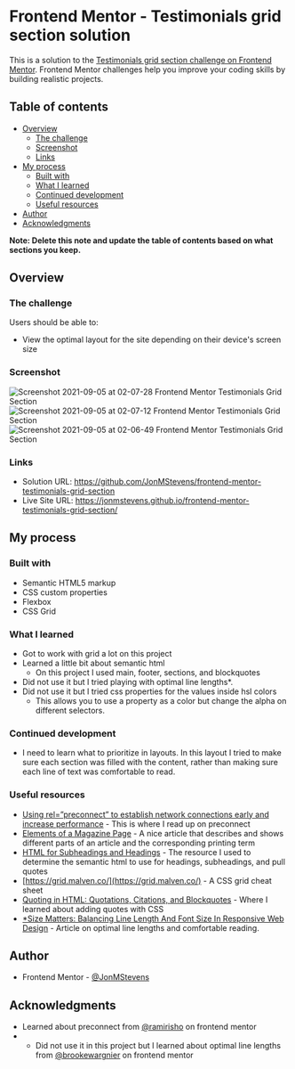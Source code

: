 # Frontend Mentor - Testimonials grid section solution

This is a solution to the [Testimonials grid section challenge on Frontend Mentor](https://www.frontendmentor.io/challenges/testimonials-grid-section-Nnw6J7Un7). Frontend Mentor challenges help you improve your coding skills by building realistic projects. 

## Table of contents

- [Overview](#overview)
  - [The challenge](#the-challenge)
  - [Screenshot](#screenshot)
  - [Links](#links)
- [My process](#my-process)
  - [Built with](#built-with)
  - [What I learned](#what-i-learned)
  - [Continued development](#continued-development)
  - [Useful resources](#useful-resources)
- [Author](#author)
- [Acknowledgments](#acknowledgments)

**Note: Delete this note and update the table of contents based on what sections you keep.**

## Overview

### The challenge

Users should be able to:

- View the optimal layout for the site depending on their device's screen size

### Screenshot

![Screenshot 2021-09-05 at 02-07-28 Frontend Mentor Testimonials Grid Section](https://user-images.githubusercontent.com/32622980/132117311-896472e2-bbbd-4c52-9353-ae76e2f5e2a7.png)
![Screenshot 2021-09-05 at 02-07-12 Frontend Mentor Testimonials Grid Section](https://user-images.githubusercontent.com/32622980/132117313-943b20a6-b82a-49c9-b621-44b7ec11707d.png)
![Screenshot 2021-09-05 at 02-06-49 Frontend Mentor Testimonials Grid Section](https://user-images.githubusercontent.com/32622980/132117314-b8bc177b-4403-4fbd-8eee-daebc0b916da.png)


### Links

- Solution URL: https://github.com/JonMStevens/frontend-mentor-testimonials-grid-section
- Live Site URL: https://jonmstevens.github.io/frontend-mentor-testimonials-grid-section/

## My process

### Built with

- Semantic HTML5 markup
- CSS custom properties
- Flexbox
- CSS Grid

### What I learned
- Got to work with grid a lot on this project
- Learned a little bit about semantic html
  - On this project I used main, footer, sections, and blockquotes
- Did not use it but I tried playing with optimal line lengths*.
- Did not use it but I tried css properties for the values inside hsl colors
  - This allows you to use a property as a color but change the alpha on different selectors.


### Continued development

- I need to learn what to prioritize in layouts. In this layout I tried to make sure each section was filled with the content, rather than making sure each line of text was comfortable to read.

### Useful resources

- [Using rel=”preconnect” to establish network connections early and increase performance](https://css-tricks.com/using-relpreconnect-to-establish-network-connections-early-and-increase-performance/) - This is where I read up on preconnect
- [Elements of a Magazine Page](https://www.magazinedesigning.com/magazine-page-elements/) - A nice article that describes and shows different parts of an article and the corresponding printing term
- [HTML for Subheadings and Headings](https://css-tricks.com/html-for-subheadings-and-headings/) - The resource I used to determine the semantic html to use for headings, subheadings, and pull quotes
- [https://grid.malven.co/](https://grid.malven.co/) - A CSS grid cheat sheet
- [Quoting in HTML: Quotations, Citations, and Blockquotes](https://css-tricks.com/quoting-in-html-quotations-citations-and-blockquotes/) - Where I learned about adding quotes with CSS
- [*Size Matters: Balancing Line Length And Font Size In Responsive Web Design](https://www.smashingmagazine.com/2014/09/balancing-line-length-font-size-responsive-web-design/) - Article on optimal line lengths and comfortable reading.

## Author

- Frontend Mentor - [@JonMStevens](https://www.frontendmentor.io/profile/JonMStevens)

## Acknowledgments

- Learned about preconnect from [@ramirisho](https://www.frontendmentor.io/profile/ramirisho) on frontend mentor
- * Did not use it in this project but I learned about optimal line lengths from [@brookewargnier](https://www.frontendmentor.io/profile/brookewargnier) on frontend mentor
